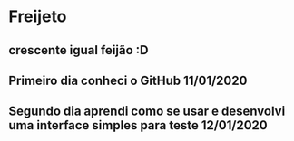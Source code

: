 # Freijeto
crescente igual feijão :D
----------------------------------------------------------------------------------------------------------------------------------------
Primeiro dia conheci o GitHub 11/01/2020
----------------------------------------------------------------------------------------------------------------------------------------
Segundo dia aprendi como se usar e desenvolvi uma interface simples para teste 12/01/2020
----------------------------------------------------------------------------------------------------------------------------------------

